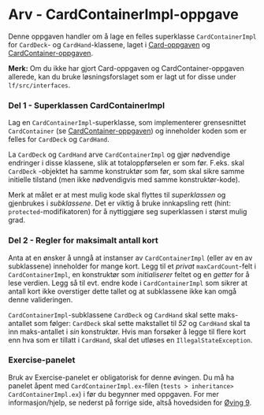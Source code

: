 # Arv - CardContainerImpl-oppgave

Denne oppgaven handler om å lage en felles superklasse `CardContainerImpl`
for `CardDeck`- og `CardHand`-klassene, laget i [Card-oppgaven](../oving5/Card.md) 
og [CardContainer-oppgaven](../oving6/CardContainer.md).

**Merk:** Om du ikke har gjort Card-oppgaven og CardContainer-oppgaven allerede,
kan du bruke løsningsforslaget som er lagt ut for disse under `lf/src/interfaces`.

### Del 1 - Superklassen CardContainerImpl
Lag en `CardContainerImpl`-superklasse, som implementerer grensesnittet 
`CardContainer` (se [CardContainer-oppgaven](../oving6/CardContainer.md)) og 
inneholder koden som er felles for `CardDeck` og `CardHand`.

La `CardDeck` og `CardHand` arve `CardContainerImpl` og gjør nødvendige endringer
i disse klassene, slik at totaloppførselen er som før. F.eks. skal `CardDeck`
-objektet ha samme konstruktør som før, som skal sikre samme initielle tilstand
(men ikke nødvendigvis med samme konstruktør-kode).

Merk at målet er at mest mulig kode skal flyttes til *superklassen* og gjenbrukes
i *subklassene*. Det er viktig å bruke innkapsling rett 
(hint: `protected`-modifikatoren) for å nyttiggjøre seg superklassen i størst
mulig grad.

### Del 2 - Regler for maksimalt antall kort
Anta at en ønsker å unngå at instanser av `CardContainerImpl` (eller av en av 
subklassene) inneholder for mange kort. Legg til et *privat* `maxCardCount`-felt
i `CardContainerImpl`, en konstruktør som *initialiserer* feltet og en *getter*
for å lese verdien. Legg så til evt. endre kode i `CardContainerImpl` som sikrer
at antall kort ikke overstiger dette tallet og at subklassene ikke kan omgå 
denne valideringen.

`CardContainerImpl`-subklassene `CardDeck` og `CardHand` skal sette maks-antallet
som følger: `CardDeck` skal sette makstallet til *52* og `CardHand` skal ta 
inn maks-antallet i *sin* konstruktør. Hvis man forsøker å legge til flere kort 
enn hva som er tillatt i `CardHand`, skal det utløses en `IllegalStateException`.

### Exercise-panelet
Bruk av Exercise-panelet er obligatorisk for denne øvingen. Du må ha panelet 
åpent med `CardContainerImpl.ex`-filen (`tests > inheritance> CardContainerImpl.ex`) 
i før du begynner med oppgaven. For mer informasjon/hjelp, se nederst på 
forrige side, altså hovedsiden for [Øving 9](./README.md).











